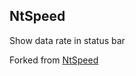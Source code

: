 ## NtSpeed

Show data rate in status bar

Forked from [NtSpeed](https://github.com/julioverne/NtSpeed)
